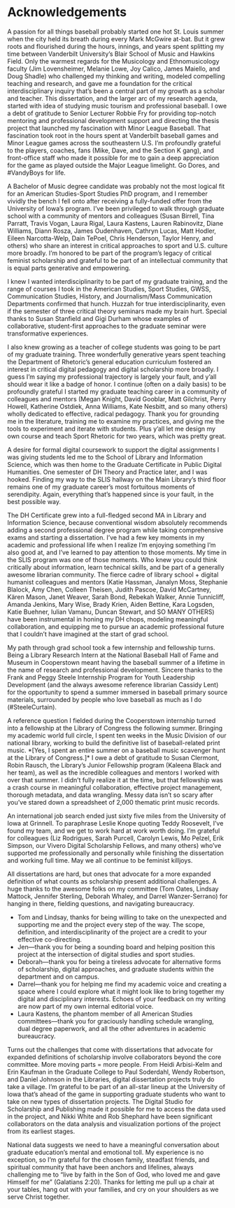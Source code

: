 # Acknowledgements
<p>A passion for all things baseball probably started one hot St. Louis summer when the city held its breath during every Mark McGwire at-bat. But it grew roots and flourished during the hours, innings, and years spent splitting my time between Vanderbilt University’s Blair School of Music and Hawkins Field. Only the warmest regards for the Musicology and Ethnomusicology faculty (Jim Lovensheimer, Melanie Lowe, Joy Calico, James Maiello, and Doug Shadle) who challenged my thinking and writing, modeled compelling teaching and research, and gave me a foundation for the critical interdisciplinary inquiry that’s been a central part of my growth as a scholar and teacher. This dissertation, and the larger arc of my research agenda, started with idea of studying music tourism and professional baseball. I owe a debt of gratitude to Senior Lecturer Robbie Fry for providing top-notch mentoring and professional development support and directing the thesis project that launched my fascination with Minor League Baseball. That fascination took root in the hours spent at Vanderbilt baseball games and Minor League games across the southeastern U.S. I’m profoundly grateful to the players, coaches, fans (Mike, Dave, and the Section K gang), and front-office staff who made it possible for me to gain a deep appreciation for the game as played outside the Major League limelight. Go Dores, and #VandyBoys for life.</p>
<p>A Bachelor of Music degree candidate was probably not the most logical fit for an American Studies-Sport Studies PhD program, and I remember vividly the bench I fell onto after receiving a fully-funded offer from the University of Iowa’s program. I’ve been privileged to walk through graduate school with a community of mentors and colleagues (Susan Birrell, Tina Parratt, Travis Vogan, Laura Rigal, Laura Kastens, Lauren Rabinovitz, Diane Williams, Diann Rosza, James Oudenhaven, Cathryn Lucas, Matt Hodler, Eileen Narcotta-Welp, Dain TePoel, Chris Henderson, Taylor Henry, and others) who share an interest in critical approaches to sport and U.S. culture more broadly. I’m honored to be part of the program’s legacy of critical feminist scholarship and grateful to be part of an intellectual community that is equal parts generative and empowering.</p>
<p>I knew I wanted interdisciplinarity to be part of my graduate training, and the range of courses I took in the American Studies, Sport Studies, GWSS, Communication Studies, History, and Journalism/Mass Communication Departments confirmed that hunch. Huzzah for true interdisciplinarity, even if the semester of three critical theory seminars made my brain hurt. Special thanks to Susan Stanfield and Gigi Durham whose examples of collaborative, student-first approaches to the graduate seminar were transformative experiences.</p>
<p>I also knew growing as a teacher of college students was going to be part of my graduate training. Three wonderfully generative years spent teaching the Department of Rhetoric’s general education curriculum fostered an interest in critical digital pedagogy and digital scholarship more broadly. I guess I’m saying my professional trajectory is largely your fault, and y’all should wear it like a badge of honor. I continue (often on a daily basis) to be profoundly grateful I started my graduate teaching career in a community of colleagues and mentors (Megan Knight, David Gooblar, Matt Gilchrist, Perry Howell, Katherine Ostdiek, Anna Williams, Kate Nesbitt, and so many others) wholly dedicated to effective, radical pedagogy. Thank you for grounding me in the literature, training me to examine my practices, and giving me the tools to experiment and iterate with students. Plus y’all let me design my own course and teach Sport Rhetoric for two years, which was pretty great.</p>
<p>A desire for formal digital coursework to support the digital assignments I was giving students led me to the School of Library and Information Science, which was then home to the Graduate Certificate in Public Digital Humanities. One semester of DH Theory and Practice later, and I was hooked. Finding my way to the SLIS hallway on the Main Library’s third floor remains one of my graduate career’s most fortuitous moments of serendipity. Again, everything that’s happened since is your fault, in the best possible way.</p>
<p>The DH Certificate grew into a full-fledged second MA in Library and Information Science, because conventional wisdom absolutely recommends adding a second professional degree program while taking comprehensive exams and starting a dissertation. I’ve had a few key moments in my academic and professional life when I realize I’m enjoying something I’m also good at, and I’ve learned to pay attention to those moments. My time in the SLIS program was one of those moments. Who knew you could think critically about information, learn technical skills, and be part of a generally awesome librarian community. The fierce cadre of library school + digital humanist colleagues and mentors (Katie Hassman, Janalyn Moss, Stephanie Blalock, Amy Chen, Colleen Theisen, Judith Pascoe, David McCartney, Kären Mason, Janet Weaver, Sarah Bond, Rebekah Walker, Annie Tunnicliff, Amanda Jenkins, Mary Wise, Brady Krien, Aiden Bettine, Kara Logsden, Katie Buehner, Iulian Vamanu, Duncan Stewart, and SO MANY OTHERS) have been instrumental in honing my DH chops, modeling meaningful collaboration, and equipping me to pursue an academic professional future that I couldn’t have imagined at the start of grad school.</p>
<p>My path through grad school took a few internship and fellowship turns. Being a Library Research Intern at the National Baseball Hall of Fame and Museum in Cooperstown meant having the baseball summer of a lifetime in the name of research and professional development. Sincere thanks to the Frank and Peggy Steele Internship Program for Youth Leadership Development (and the always awesome reference librarian Cassidy Lent) for the opportunity to spend a summer immersed in baseball primary source materials, surrounded by people who love baseball as much as I do (#SteeleCurtain).</p>
<p>A reference question I fielded during the Cooperstown internship turned into a fellowship at the Library of Congress the following summer. Bringing my academic world full circle, I spent ten weeks in the Music Division of our national library, working to build the definitive list of baseball-related print music. *[Yes, I spent an entire summer on a baseball music scavenger hunt at the Library of Congress.]* I owe a debt of gratitude to Susan Clermont, Robin Rausch, the Library’s Junior Fellowship program (Kaleena Black and her team), as well as the incredible colleagues and mentors I worked with over that summer. I didn’t fully realize it at the time, but that fellowship was a crash course in meaningful collaboration, effective project management, thorough metadata, and data wrangling. Messy data isn’t so scary after you’ve stared down a spreadsheet of 2,000 thematic print music records.</p>
<p>An international job search ended just sixty five miles from the University of Iowa at Grinnell. To paraphrase Leslie Knope quoting Teddy Roosevelt, I’ve found my team, and we get to work hard at work worth doing. I’m grateful for colleagues (Liz Rodrigues, Sarah Purcell, Carolyn Lewis, Mo Pelzel, Erik Simpson, our Vivero Digital Scholarship Fellows, and many others) who’ve supported me professionally and personally while finishing the dissertation and working full time. May we all continue to be feminist killjoys.</p>
</p>All dissertations are hard, but ones that advocate for a more expanded definition of what counts as scholarship present additional challenges. A huge thanks to the awesome folks on my committee (Tom Oates, Lindsay Mattock, Jennifer Sterling, Deborah Whaley, and Darrel Wanzer-Serrano) for hanging in there, fielding questions, and navigating bureaucracy.</p>
<ul>
<li>Tom and Lindsay, thanks for being willing to take on the unexpected and supporting me and the project every step of the way. The scope, definition, and interdisciplinarity of the project are a credit to your effective co-directing.</li>
<li> Jen—thank you for being a sounding board and helping position this project at the intersection of digital studies and sport studies.</li> 
<li> Deborah—thank you for being a tireless advocate for alternative forms of scholarship, digital approaches, and graduate students within the department and on campus.</li>
<li>Darrel—thank you for helping me find my academic voice and creating a space where I could explore what it might look like to bring together my digital and disciplinary interests. Echoes of your feedback on my writing are now part of my own internal editorial voice.</li>
<li>Laura Kastens, the phantom member of all American Studies committees—thank you for graciously handling schedule wrangling, dual degree paperwork, and all the other adventures in academic bureaucracy.</li>
  </ul>
<p>Turns out the challenges that come with dissertations that advocate for expanded definitions of scholarship involve collaborators beyond the core committee. More moving parts = more people. From Heidi Arbisi-Kelm and Erin Kaufman in the Graduate College to Paul Soderdahl, Wendy Robertson, and Daniel Johnson in the Libraries, digital dissertation projects truly do take a village. I’m grateful to be part of an all-star lineup at the University of Iowa that’s ahead of the game in supporting graduate students who want to take on new types of dissertation projects. The Digital Studio for Scholarship and Publishing made it possible for me to access the data used in the project, and Nikki White and Rob Shephard have been significant collaborators on the data analysis and visualization portions of the project from its earliest stages.</p>
<p>National data suggests we need to have a meaningful conversation about graduate education’s mental and emotional toll. My experience is no exception, so I’m grateful for the chosen family, steadfast friends, and spiritual community that have been anchors and lifelines, always challenging me to “live by faith in the Son of God, who loved me and gave Himself for me” (Galatians 2:20). Thanks for letting me pull up a chair at your tables, hang out with your families, and cry on your shoulders as we serve Christ together.</p>
